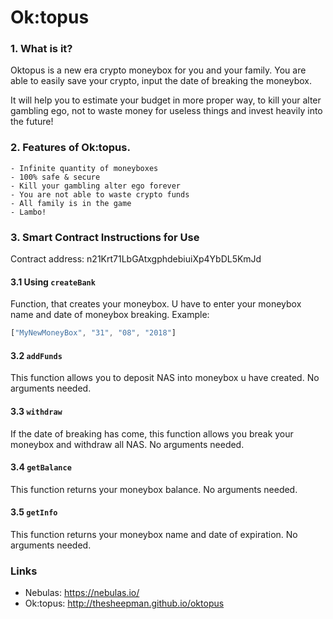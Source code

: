 # Ok:topus

### 1. What is it?

Oktopus is a new era crypto moneybox for you and your family. You are able to easily save your crypto, input the date of breaking the moneybox. 

It will help you to estimate your budget in more proper way, to kill your alter gambling ego, not to waste money for useless things and invest heavily into the future!


### 2. Features of Ok:topus.
```
- Infinite quantity of moneyboxes
- 100% safe & secure
- Kill your gambling alter ego forever
- You are not able to waste crypto funds
- All family is in the game
- Lambo!
```

### 3. Smart Contract Instructions for Use

Contract address: n21Krt71LbGAtxgphdebiuiXp4YbDL5KmJd

#### 3.1 Using `createBank`

Function, that creates your moneybox. U have to enter your moneybox name and date of moneybox breaking. Example:
```js
["MyNewMoneyBox", "31", "08", "2018"]
```
#### 3.2 `addFunds`
 
This function allows you to deposit NAS into moneybox u have created. No arguments needed.

#### 3.3 `withdraw`
 
If the date of breaking has come, this function allows you break your moneybox and withdraw all NAS. No arguments needed.

#### 3.4 `getBalance`
 
This function returns your moneybox balance. No arguments needed.

#### 3.5 `getInfo`
 
This function returns your moneybox name and date of expiration. No arguments needed.

### Links

- Nebulas: https://nebulas.io/
- Ok:topus: http://thesheepman.github.io/oktopus